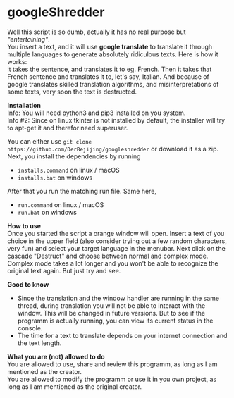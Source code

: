 # googleShredder

Well this script is so dumb, actually it has no real purpose but *"entertaining"*.  
You insert a text, and it will use **google translate** to translate it through multiple languages to generate absolutely ridiculous texts. Here is how it works:  
it takes the sentence, and translates it to eg. French. Then it takes that French sentence and translates it to, let's say, Italian. And because of google translates skilled translation algorithms, and misinterpretations of some texts, very soon the text is destructed.  

**Installation**  
Info: You will need python3 and pip3 installed on you system.  
Info #2: Since on linux tkinter is not installed by default, the installer will try to apt-get it and therefor need superuser.  

You can either use `git clone https://github.com/DerBejijing/googleshredder` or download it as a zip.  
Next, you install the dependencies by running    
  - `installs.command` on linux / macOS  
  - `installs.bat` on windows  

After that you run the matching run file. Same here,  
  - `run.command` on linux / macOS  
  - `run.bat` on windows  

**How to use**  
Once you started the script a orange window will open. Insert a text of you choice in the upper field (also consider trying out a few random characters, very fun) and select your target language in the menubar. Next click on the cascade "Destruct" and choose between normal and complex mode. Complex mode takes a lot longer and you won't be able to recognize the original text again. But just try and see.  

**Good to know**  
  - Since the translation and the window handler are running in the same thread, during translation you will not be able to interact with the window. This will be changed in future versions. But to see if the programm is actually running, you can view its current status in the console.  
  - The time for a text to translate depends on your internet connection and the text length.  


**What you are (not) allowed to do**  
You are allowed to use, share and review this programm, as long as I am mentioned as the creator.  
You are allowed to modify the programm or use it in you own project, as long as I am mentioned as the original creator.  
